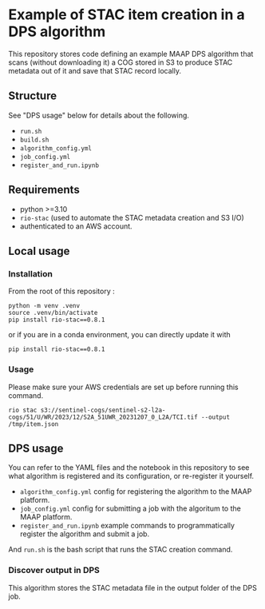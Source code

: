 # Example of STAC item creation in a DPS algorithm

This repository stores code defining an example MAAP DPS algorithm that scans (without downloading it) a COG stored in S3 to produce STAC metadata out of it and save that STAC record locally. 

## Structure

See "DPS usage" below for details about the following. 

- `run.sh`
- `build.sh`
- `algorithm_config.yml`
- `job_config.yml`
- `register_and_run.ipynb`

## Requirements

- python >=3.10
- `rio-stac` (used to automate the STAC metadata creation and S3 I/O)
- authenticated to an AWS account.

## Local usage

### Installation

From the root of this repository :

```
python -m venv .venv
source .venv/bin/activate
pip install rio-stac==0.8.1
```

or if you are in a conda environment, you can directly update it with 

```
pip install rio-stac==0.8.1
```

### Usage

Please make sure your AWS credentials are set up before running this command. 

```
rio stac s3://sentinel-cogs/sentinel-s2-l2a-cogs/51/U/WR/2023/12/S2A_51UWR_20231207_0_L2A/TCI.tif --output /tmp/item.json
```

 ## DPS usage

You can refer to the YAML files and the notebook in this repository to see what algorithm is registered and its configuration, or re-register it yourself. 

- `algorithm_config.yml` config for registering the algorithm to the MAAP platform.
- `job_config.yml` config for submitting a job with the algoritum to the MAAP platform.
- `register_and_run.ipynb` example commands to programmatically register the algorithm and submit a job. 

And `run.sh` is the bash script that runs the STAC creation command. 

### Discover output in DPS

This algorithm stores the STAC metadata file in the output folder of the DPS job.